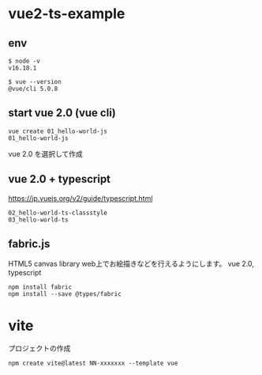 # vue2-ts-example

## env
```
$ node -v 
v16.18.1
```

```
$ vue --version
@vue/cli 5.0.8
```

## start vue 2.0 (vue cli)

```
vue create 01_hello-world-js
01_hello-world-js
```
vue 2.0 を選択して作成

## vue 2.0 + typescript
https://jp.vuejs.org/v2/guide/typescript.html
```
02_hello-world-ts-classstyle
03_hello-world-ts
```

## fabric.js
HTML5 canvas library
web上でお絵描きなどを行えるようにします。
vue 2.0, typescript
```
npm install fabric
npm install --save @types/fabric
```



# vite
プロジェクトの作成
```
npm create vite@latest NN-xxxxxxx --template vue
```